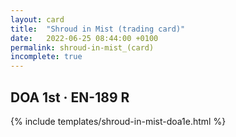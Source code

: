```yaml
---
layout: card
title:  "Shroud in Mist (trading card)"
date:   2022-06-25 08:44:00 +0100
permalink: shroud-in-mist_(card)
incomplete: true
---
```


## DOA 1st &middot; EN-189 R

{% include templates/shroud-in-mist-doa1e.html %}

